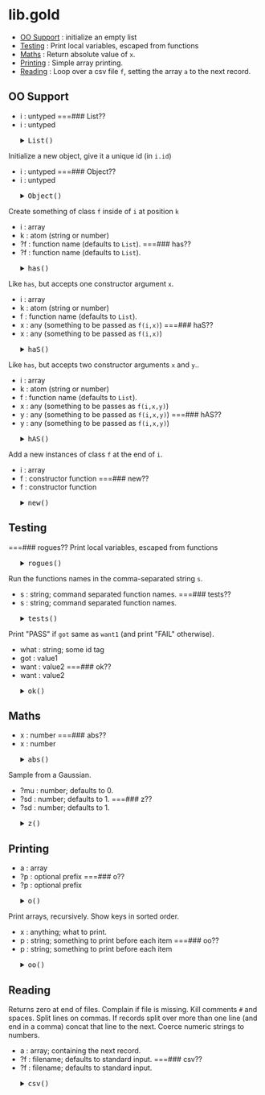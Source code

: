#  lib.gold
  - [OO Support](#oosupport) : initialize an empty list
  - [Testing](#testing) : Print local variables, escaped from functions
  - [Maths](#maths) : Return absolute value of `x`.
  - [Printing](#printing) : Simple array printing.
  - [Reading](#reading) : Loop over a csv file `f`, setting the array `a` to the next record.

## OO Support
- i : untyped
===### List??
- i : untyped

<ul><details><summary><tt>List()</tt></summary>

```awk
function List(i) { split("",i,"") }
```

</details></ul>


 Initialize a new object, give it a unique id (in `i.id`)
- i : untyped
===### Object??
- i : untyped

<ul><details><summary><tt>Object()</tt></summary>

```awk
function Object(i) { List(i); i.id = ++Gold.id }
```

</details></ul>


Create something of class `f` inside of `i` at position `k`
- i : array
- k : atom  (string or number)
- ?f : function name  (defaults to `List`).
===### has??
- ?f : function name  (defaults to `List`).

<ul><details><summary><tt>has()</tt></summary>

```awk
function has(i,k,f) { 
   f=f?f:"List";i[k][0]; @f(i[k]); delete i[k][0]; return k}
```

</details></ul>


Like `has`, but accepts one constructor argument `x`.
- i : array
- k : atom  (string or number)
- f : function name  (defaults to `List`).
- x : any (something to be passed as `f(i,x)`)
===### haS??
- x : any (something to be passed as `f(i,x)`)

<ul><details><summary><tt>haS()</tt></summary>

```awk
function haS(i,k,f,x)  { i[k][0]; @f(i[k],x); delete i[k][0] }
```

</details></ul>


Like `has`, but accepts two constructor arguments `x` and `y`..
- i : array
- k : atom  (string or number)
- f : function name  (defaults to `List`).
- x : any (something to be passes as `f(i,x,y)`)
- y : any (something to be passed as `f(i,x,y)`)
===### hAS??
- y : any (something to be passed as `f(i,x,y)`)

<ul><details><summary><tt>hAS()</tt></summary>

```awk
function hAS(i,k,f,x,y) { i[k][0]; @f(i[k],x,y); delete i[k][0] }
```

</details></ul>


Add a new instances of class `f` at the end of `i`.
- i : array
- f : constructor function
===### new??
- f : constructor function

<ul><details><summary><tt>new()</tt></summary>

```awk
function new(i,f,    k) { k=length(i)+1; has(i,k,f); return k }
```

</details></ul>


## Testing
===### rogues??
Print local variables, escaped from functions

<ul><details><summary><tt>rogues()</tt></summary>

```awk
function rogues(   s) { f
  for(s in SYMTAB) if (s ~ /^[A-Z]/)  print "#W> Global: " s>"/dev/stderr" 
  for(s in SYMTAB) if (s ~ /^[_a-z]/) print "#W> Rogue: " s>"/dev/stderr" }
```

</details></ul>


Run the functions names in the comma-separated string `s`.
-  s : string; command separated function names.
===### tests??
-  s : string; command separated function names.

<ul><details><summary><tt>tests()</tt></summary>

```awk
function tests(s,     a,i,f) {
  split(s,a,",") 
  for(i in a) {
     f=a[i]
     if(f in FUNCTAB)
       @f(s) }}
```

</details></ul>


Print "PASS" if `got` same as `want1` (and print "FAIL" otherwise).
- what : string; some id tag
- got : value1
- want : value2
===### ok??
- want : value2

<ul><details><summary><tt>ok()</tt></summary>

```awk
function ok(f,got,want,   epsilon,     good,s) {
  epsilon = epsilon ? epsilon : AU.test.epsilon
  if (typeof(want) == "number") 
    good = abs(want - got)/(want + 10^-32)  < epsilon
  else
    good = want == got;
  s= "#TEST:\t"(good?"PASSED":"FAILED") "\t" i "\t" want "\t" got 
  print(good ? green(s) : red(s)) }
```

</details></ul>


## Maths
- x : number
===### abs??
- x : number

<ul><details><summary><tt>abs()</tt></summary>

```awk
function abs(x) { return x>=0 ? x : -1*x}
```

</details></ul>


Sample from a Gaussian.
- ?mu : number; defaults to 0.
- ?sd : number; defaults to 1.
===### z??
- ?sd : number; defaults to 1.

<ul><details><summary><tt>z()</tt></summary>

```awk
function z(mu,sd) {
  mu = mu?mu:0
  sd = sd?sd:1  
  return mu + sd*sqrt(-2*log(rand()))*cos(2*Gold.pi*rand())}
```

</details></ul>


## Printing
- a : array
- ?p : optional prefix
===### o??
- ?p : optional prefix

<ul><details><summary><tt>o()</tt></summary>

```awk
function o(a,p,     i,sep,s) {
  for(i in a) {s = s sep a[i]; sep=","}
  print p s }
```

</details></ul>


Print arrays, recursively. 
Show keys in sorted order.
- x : anything; what to print.
- p : string; something to print before each item
===### oo??
- p : string; something to print before each item

<ul><details><summary><tt>oo()</tt></summary>

```awk
function oo(x,p,   pre,      j,txt) {
  txt = pre ? pre : (p Gold.dot)
  ooSortOrder(x)
  for(j in x)  
    if (j !~ /^_/) {
      if (isarray(x[j]))   {
        print(txt j"" )
        oo(x[j],"","|  " pre)
      } else
        print(txt j (x[j]==""?"": ": " x[j])) } }
```

</details></ul>


## Reading
Returns zero at end of files.
Complain if file is missing. Kill comments `#` and spaces.
Split lines on commas. If records split over more than one 
line (and end in a comma) concat that line to the next.
Coerce numeric strings to numbers.
- a : array; containing the next record. 
- ?f : filename; defaults to standard input.
===### csv??
- ?f : filename; defaults to standard input.

<ul><details><summary><tt>csv()</tt></summary>

```awk
function csv(a,f,     b4, g,txt,i,old,new) {
  f = f ? f : "-"             
  g = getline < f
  if (g< 0) { print "#E> Missing f ["f"]"; exit 1 } # file missing
  if (g==0) { close(f) ; return 0 }       # end of file                   
  txt = b4 $0                             # combine with prior
  gsub(/[ \t]+/,"",txt)
  if (txt ~ /,$/) { return csv(a,f,txt) } # continue txt into next
  sub(/#.*/, "", txt)                    # kill whitespace,comments    
  if (!txt)       { return csv(a,f,txt) } # skip blanks
  split(txt, a, ",")                      # split on "," into "a"
  for(i in a) {
     old = a[i]
     new = a[i]+0
     a[i] = (old == new) ? new : old
  }
  return 1 } 
```



